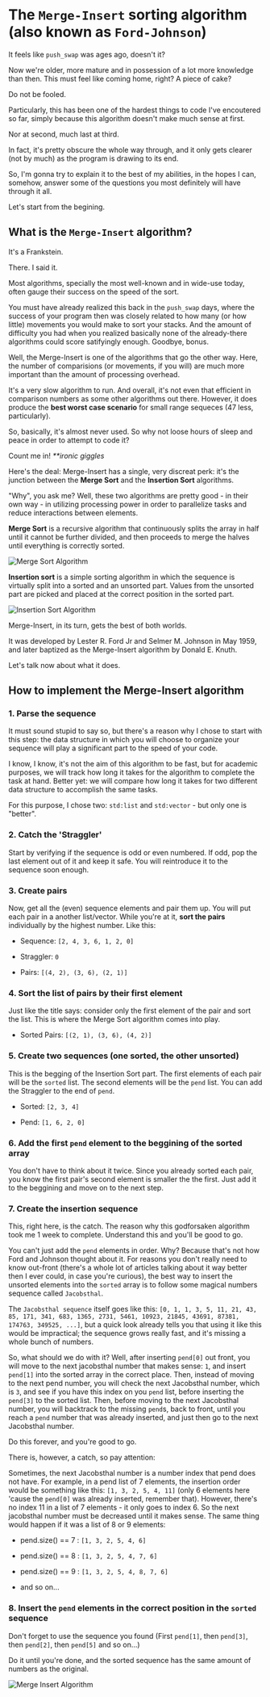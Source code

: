 # The `Merge-Insert` sorting algorithm (also known as `Ford-Johnson`)

It feels like `push_swap` was ages ago, doesn't it?

Now we're older, more mature and in possession of a lot more knowledge than then. This must feel like coming home, right? A piece of cake?

Do not be fooled.

Particularly, this has been one of the hardest things to code I've encoutered so far, simply because this algorithm doesn't make much sense at first.

Nor at second, much last at third.

In fact, it's pretty obscure the whole way through, and it only gets clearer (not by much) as the program is drawing to its end.

So, I'm gonna try to explain it to the best of my abilities, in the hopes I can, somehow, answer some of the questions you most definitely will have through it all.

Let's start from the begining.

## What is the `Merge-Insert` algorithm?

It's a Frankstein.

There. I said it.

Most algorithms, specially the most well-known and in wide-use today, often gauge their success on the speed of the sort.

You must have already realized this back in the `push_swap` days, where the success of your program then was closely related to how many (or how little) movements you would make to sort your stacks. And the amount of difficulty you had when you realized basically none of the already-there algorithms could score satifyingly enough. Goodbye, bonus.

Well, the Merge-Insert is one of the algorithms that go the other way. Here, the number of comparisions (or movements, if you will) are much more important than the amount of processing overhead.

It's a very slow algorithm to run. And overall, it's not even that efficient in comparison numbers as some other algorithms out there. However, it does produce the **best worst case scenario** for small range sequeces (47 less, particularly).

So, basically, it's almost never used. So why not loose hours of sleep and peace in order to attempt to code it?

Count me in! _**ironic giggles_

Here's the deal: Merge-Insert has a single, very discreat perk: it's the junction between the **Merge Sort** and the **Insertion Sort** algorithms.

"Why", you ask me? Well, these two algorithms are pretty good - in their own way - in utilizing processing power in order to parallelize tasks and reduce interactions between elements.

**Merge Sort** is a recursive algorithm that continuously splits the array in half until it cannot be further divided, and then proceeds to merge the halves until everything is correctly sorted.

![Merge Sort Algorithm](imgs/merge_sort.png)

**Insertion sort** is a simple sorting algorithm in which the sequence is virtually split into a sorted and an unsorted part. Values from the unsorted part are picked and placed at the correct position in the sorted part.

![Insertion Sort Algorithm](imgs/insertion_sort.png)

Merge-Insert, in its turn, gets the best of both worlds.

It was developed by Lester R. Ford Jr and Selmer M. Johnson in May 1959, and later baptized as the Merge-Insert algorithm by Donald E. Knuth.

Let's talk now about what it does.

## How to implement the Merge-Insert algorithm

### 1. Parse the sequence

It must sound stupid to say so, but there's a reason why I chose to start with this step: the data structure in which you will choose to organize your sequence will play a significant part to the speed of your code.

I know, I know, it's not the aim of this algorithm to be fast, but for academic purposes, we will track how long it takes for the algorithm to complete the task at hand. Better yet: we will compare how long it takes for two different data structure to accomplish the same tasks. 

For this purpose, I chose two: `std:list` and `std:vector` - but only one is "better".

### 2. Catch the 'Straggler'

Start by verifying if the sequence is odd or even numbered. If odd, pop the last element out of it and keep it safe. You will reintroduce it to the sequence soon enough.

### 3. Create pairs

Now, get all the (even) sequence elements and pair them up. You will put each pair in a another list/vector. While you're at it, **sort the pairs** individually by the highest number. Like this:

- Sequence: `[2, 4, 3, 6, 1, 2, 0]`

- Straggler: `0`

- Pairs: `[(4, 2), (3, 6), (2, 1)]`

### 4. Sort the list of pairs by their first element

Just like the title says: consider only the first element of the pair and sort the list. This is where the Merge Sort algorithm comes into play. 

- Sorted Pairs: `[(2, 1), (3, 6), (4, 2)]`

### 5. Create two sequences (one sorted, the other unsorted)

This is the begging of the Insertion Sort part. The first elements of each pair will be the `sorted` list. The second elements will be the `pend` list. You can add the Straggler to the end of `pend`.

- Sorted: `[2, 3, 4]`

- Pend: `[1, 6, 2, 0]`

### 6. Add the first `pend` element to the beggining of the sorted array

You don't have to think about it twice. Since you already sorted each pair, you know the first pair's second element is smaller the the first. Just add it to the beggining and move on to the next step.

### 7. Create the insertion sequence

This, right here, is the catch. The reason why this godforsaken algorithm took me 1 week to complete. Understand this and you'll be good to go.

You can't just add the `pend` elements in order. Why? Because that's not how Ford and Johnson thought about it. For reasons you don't really need to know out-front (there's a whole lot of articles talking about it way better then I ever could, in case you're curious), the best way to insert the unsorted elements into the `sorted` array is to follow some magical numbers sequence called `Jacobsthal`.

The `Jacobsthal sequence` itself goes like this: `[0, 1, 1, 3, 5, 11, 21, 43, 85, 171, 341, 683, 1365, 2731, 5461, 10923, 21845, 43691, 87381, 174763, 349525, ...]`, but a quick look already tells you that using it like this would be impractical; the sequence grows really fast, and it's missing a whole bunch of numbers.

So, what should we do with it? Well, after inserting `pend[0]` out front, you will move to the next jacobsthal number that makes sense: `1`, and insert `pend[1]` into the sorted array in the correct place. Then, instead of moving to the next pend number, you will check the next Jacobsthal number, which is `3`, and see if you have this index on you `pend` list, before inserting the `pend[3]` to the sorted list. Then, before moving to the next Jacobsthal number, you will backtrack to the missing `pend`s, back to front, until you reach a `pend` number that was already inserted, and just then go to the next Jacobsthal number.

Do this forever, and you're good to go.

There is, however, a catch, so pay attention:

Sometimes, the next Jacobsthal number is a number index that pend does not have. For example, in a pend list of 7 elements, the insertion order would be something like this: `[1, 3, 2, 5, 4, 11]` (only 6 elements here 'cause the `pend[0]` was already inserted, remember that). However, there's no index 11 in a list of 7 elements - it only goes to index 6. So the next jacobsthal number must be decreased until it makes sense. The same thing would happen if it was a list of 8 or 9 elements:

- pend.size() == 7 : `[1, 3, 2, 5, 4, 6]`

- pend.size() == 8 : `[1, 3, 2, 5, 4, 7, 6]`

- pend.size() == 9 : `[1, 3, 2, 5, 4, 8, 7, 6]`

- and so on...

### 8. Insert the `pend` elements in the correct position in the `sorted` sequence

Don't forget to use the sequence you found (First `pend[1]`, then `pend[3]`, then `pend[2]`, then `pend[5]` and so on...)

Do it until you're done, and the sorted sequence has the same amount of numbers as the original.

![Merge Insert Algorithm](imgs/merge_insert.svg)